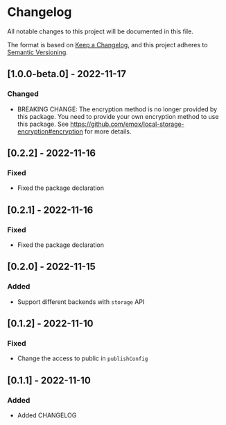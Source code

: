 # Changelog

All notable changes to this project will be documented in this file.

The format is based on [Keep a Changelog](https://keepachangelog.com/en/1.0.0/),
and this project adheres to [Semantic Versioning](https://semver.org/spec/v2.0.0.html).

## [1.0.0-beta.0] - 2022-11-17

### Changed

- BREAKING CHANGE: The encryption method is no longer provided by this package. You need to provide your own encryption method to use this package. See <https://github.com/emqx/local-storage-encryption#encryption> for more details.

## [0.2.2] - 2022-11-16

### Fixed

- Fixed the package declaration

## [0.2.1] - 2022-11-16

### Fixed

- Fixed the package declaration

## [0.2.0] - 2022-11-15

### Added

- Support different backends with `storage` API

## [0.1.2] - 2022-11-10

### Fixed

- Change the access to public in `publishConfig`

## [0.1.1] - 2022-11-10

### Added

- Added CHANGELOG
